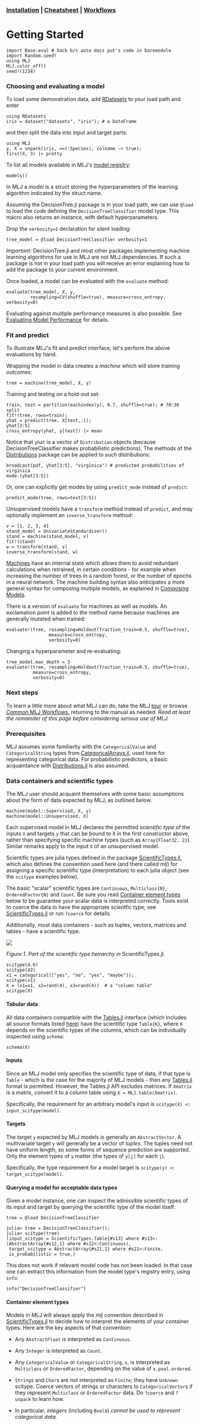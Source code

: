 ### [Installation](https://github.com/alan-turing-institute/MLJ.jl/blob/master/README.md) | [Cheatsheet](mlj_cheatsheet.md) | [Workflows](common_mlj_workflows.md)


# Getting Started


```@setup doda
import Base.eval # hack b/s auto docs put's code in baremodule
import Random.seed! 
using MLJ
MLJ.color_off()
seed!(1234) 
```

### Choosing and evaluating a model

To load some demonstration data, add
[RDatasets](https://github.com/JuliaStats/RDatasets.jl) to your load
path and enter
```@repl doda
using RDatasets
iris = dataset("datasets", "iris"); # a DataFrame
```
and then split the data into input and target parts:

```@repl doda
using MLJ
y, X = unpack(iris, ==(:Species), colname -> true);
first(X, 3) |> pretty
```

To list all models available in MLJ's [model
registry](model_search.md):

```@repl doda
models()
```

In MLJ a *model* is a struct storing the hyperparameters of the
learning algorithm indicated by the struct name.  

Assuming the DecisionTree.jl package is in your load path, we can use
`@load` to load the code defining the `DecisionTreeClassifier` model
type. This macro also returns an instance, with default
hyperparameters. 

Drop the `verbosity=1` declaration for silent loading:

```@repl doda
tree_model = @load DecisionTreeClassifier verbosity=1
```

*Important:* DecisionTree.jl and most other packages implementing machine
learning algorithms for use in MLJ are not MLJ dependencies. If such a
package is not in your load path you will receive an error explaining
how to add the package to your current environment.

Once loaded, a model can be evaluated with the `evaluate` method:

```@repl doda
evaluate(tree_model, X, y, 
         resampling=CV(shuffle=true), measure=cross_entropy, verbosity=0)
```

Evaluating against multiple performance measures is also possible. See
[Evaluating Model Performance](evaluating_model_performance.md) for details.


### Fit and predict

To illustrate MLJ's fit and predict interface, let's perform the above
evaluations by hand.

Wrapping the model in data creates a *machine* which will store
training outcomes:

```@repl doda
tree = machine(tree_model, X, y)
```

Training and testing on a hold-out set:

```@repl doda
train, test = partition(eachindex(y), 0.7, shuffle=true); # 70:30 split
fit!(tree, rows=train);
yhat = predict(tree, X[test,:]);
yhat[3:5]
cross_entropy(yhat, y[test]) |> mean
```

Notice that `yhat` is a vector of `Distribution` objects (because
DecisionTreeClassifier makes probabilistic predictions). The methods
of the [Distributions](https://github.com/JuliaStats/Distributions.jl)
package can be applied to such distributions:

```@repl doda
broadcast(pdf, yhat[3:5], "virginica") # predicted probabilities of virginica
mode.(yhat[3:5])
```

Or, one can explicitly get modes by using `predict_mode` instead of
`predict`:

```@repl doda
predict_mode(tree, rows=test[3:5])
```

Unsupervised models have a `transform` method instead of `predict`,
and may optionally implement an `inverse_transform` method:

```@repl doda
v = [1, 2, 3, 4]
stand_model = UnivariateStandardizer()
stand = machine(stand_model, v)
fit!(stand)
w = transform(stand, v)
inverse_transform(stand, w)
```

[Machines](machines.md) have an internal state which allows them to
avoid redundant calculations when retrained, in certain conditions -
for example when increasing the number of trees in a random forest, or
the number of epochs in a neural network. The machine building syntax
also anticipates a more general syntax for composing multiple models,
as explained in [Composing Models](composing_models.md).

There is a version of `evaluate` for machines as well as models. An
exclamation point is added to the method name because machines are
generally mutated when trained:

```@repl doda
evaluate!(tree, resampling=Holdout(fraction_train=0.5, shuffle=true),
                measure=cross_entropy,
                verbosity=0)
```
Changing a hyperparameter and re-evaluating:

```@repl doda
tree_model.max_depth = 3
evaluate!(tree, resampling=Holdout(fraction_train=0.5, shuffle=true),
          measure=cross_entropy,
          verbosity=0)
```

### Next steps

To learn a little more about what MLJ can do, take the MLJ
[tour](https://github.com/alan-turing-institute/MLJ.jl/blob/master/examples/tour/tour.ipynb)
or browse [Common MLJ Workflows](common_mlj_workflows.md), returning to
the manual as needed. *Read at least the remainder of this page before
considering serious use of MLJ.*


### Prerequisites

MLJ assumes some familiarity with the `CategoricalValue` and
`CategoricalString` types from
[CategoricalArrays.jl](https://github.com/JuliaData/CategoricalArrays.jl),
used here for representing categorical data. For probabilistic
predictors, a basic acquaintance with
[Distributions.jl](https://github.com/JuliaStats/Distributions.jl) is
also assumed.


### Data containers and scientific types

The MLJ user should acquaint themselves with some
basic assumptions about the form of data expected by MLJ, as outlined
below. 

```
machine(model::Supervised, X, y) 
machine(model::Unsupervised, X)
```

Each supervised model in MLJ declares the permitted *scientific type*
of the inputs `X` and targets `y` that can be bound to it in the first
constructor above, rather than specifying specific machine types (such
as `Array{Float32, 2}`). Similar remarks apply to the input `X` of an
unsupervised model.

Scientific types are julia types defined in the
package
[ScientificTypes.jl](https://github.com/alan-turing-institute/ScientificTypes.jl),
which also defines the convention used here (and there called *mlj*)
for assigning a specific scientific type (interpretation) to each
julia object (see the `scitype` examples below).

The basic "scalar" scientific types are `Continuous`, `Multiclass{N}`,
`OrderedFactor{N}` and `Count`. Be sure you read [Container element
types](@ref) below to be guarantee your scalar data is interpreted
correctly. Tools exist to coerce the data to have the appropriate
scientfic type; see
[ScientificTypes.jl](https://github.com/alan-turing-institute/ScientificTypes.jl)
or run `?coerce` for details.
 
Additionally, most data containers - such as tuples,
vectors, matrices and tables - have a scientific type.


![](scitypes.png)

*Figure 1. Part of the scientific type heirarchy in* ScientificTypes.jl.

```@repl doda
scitype(4.6)
scitype(42)
x1 = categorical(["yes", "no", "yes", "maybe"]);
scitype(x1)
X = (x1=x1, x2=rand(4), x3=rand(4))  # a "column table"
scitype(X)
```

#### Tabular data

All data containers compatible with the
[Tables.jl](https://github.com/JuliaData/Tables.jl) interface (which
includes all source formats listed
[here](https://github.com/queryverse/IterableTables.jl)) have the
scientific type `Table{K}`, where `K` depends on the scientific types
of the columns, which can be individually inspected using `schema`:

```@repl doda
schema(X)
```


#### Inputs

Since an MLJ model only specifies the scientific type of data, if that
type is `Table` - which is the case for the majority of MLJ models -
then any [Tables.jl](https://github.com/JuliaData/Tables.jl) format is
permitted. However, the Tables.jl API excludes matrices. If `Xmatrix`
is a matrix, convert it to a column table using `X =
MLJ.table(Xmatrix)`.

Specifically, the requirement for an arbitrary model's input is `scitype(X)
<: input_scitype(model)`.


#### Targets

The target `y` expected by MLJ models is generally an
`AbstractVector`. A multivariate target `y` will generally be a vector of
*tuples*. The tuples need not have uniform length, so some forms of
sequence prediction are supported. Only the element types of `y`
matter (the types of `y[j]` for each `j`). 

Specifically, the type requirement for a model target is `scitype(y) <:
target_scitype(model)`.

#### Querying a model for acceptable data types 

Given a model instance, one can inspect the admissible scientific
types of its input and target by querying the scientific type of
the model itself:
 
```@setup doda
tree = @load DecisionTreeClassifier
```

```@julia doda
julia> tree = DecisionTreeClassifier();
julia> scitype(tree)
(input_scitype = ScientificTypes.Table{#s13} where #s13<:(AbstractArray{#s12,1} where #s12<:Continuous),
 target_scitype = AbstractArray{#s21,1} where #s21<:Finite,
 is_probabilistic = true,)
```

This does not work if relevant model code has not been loaded. In that
case one can extract this information from the model type's registry
entry, using `info`:

```@repl doda
info("DecisionTreeClassifier")
```


#### Container element types

Models in MLJ will always apply the *mlj* convention described in
[ScientificTypes.jl](https://github.com/alan-turing-institute/ScientificTypes.jl)
to decide how to interpret the elements of your container types. Here
are the key aspects of that convention:

- Any `AbstractFloat` is interpreted as `Continuous`.

- Any `Integer` is interpreted as `Count`. 

- Any `CategoricalValue` or `CategoricalString`, `x`, is interpreted
  as `Multiclass` or `OrderedFactor`, depending on the value of
  `x.pool.ordered`.
  
- `String`s and `Char`s are *not* interpreted as `Finite`; they have
  `Unknown` scitype. Coerce vectors of strings or characters to
  `CategoricalVector`s if they represent `Multiclass` or
  `OrderedFactor` data. Do `?coerce` and `?unpack` to learn how. 
  
- In particular, *integers* (including `Bool`s) *cannot be used to
  represent categorical data.*
  








